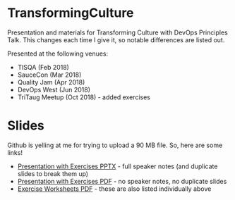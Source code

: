 # TransformingCulture
Presentation and materials for Transforming Culture with DevOps Principles Talk. This changes each time I give it, so notable differences are listed out. 

Presented at the following venues:
* TISQA (Feb 2018) 
* SauceCon (Mar 2018) 
* Quality Jam (Apr 2018)
* DevOps West (Jun 2018)
* TriTaug Meetup (Oct 2018) - added exercises

# Slides
Github is yelling at me for trying to upload a 90 MB file. So, here are some links!

* [Presentation with Exercises PPTX](https://drive.google.com/open?id=1Q0g1tra766Rzv09Zgg8OzTO2GRBu2x0H) - full speaker notes (and duplicate slides to break them up)
* [Presentation with Exercises PDF](https://drive.google.com/open?id=1Kg5RB8-BbB42EVlhuQlxD942ogvuPY1F) - no speaker notes, no duplicate slides 
* [Exercise Worksheets PDF](https://drive.google.com/open?id=1E_0dIlgGEA1y3sdXoZg6Bb89Wpd4oM3I) - these are also listed individually above
